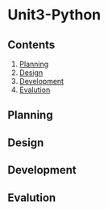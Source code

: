 # Unit3-Python

Contents
-----
  1. [Planning](#planning)
  2. [Design](#design)
  3. [Development](#development)
  4. [Evalution](#evalution)
  
  Planning 
  ----------

  Design 
  ----------

  Development 
  ----------

  Evalution 
  ----------
